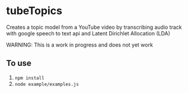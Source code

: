 # tubeTopics
Creates a topic model from a YouTube video by transcribing audio track with google speech to text api and Latent Dirichlet Allocation (LDA)

WARNING: This is a work in progress and does not yet work

## To use
1. `npm install`
2. `node example/examples.js`
